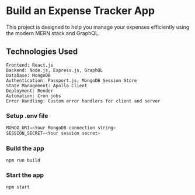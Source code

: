 # Build an Expense Tracker App


This project is designed to help you manage your expenses efficiently using the modern MERN stack and GraphQL.

## Technologies Used
    Frontend: React.js
    Backend: Node.js, Express.js, GraphQL
    Database: MongoDB
    Authentication: Passport.js, MongoDB Session Store
    State Management: Apollo Client
    Deployment: Render
    Automation: Cron jobs
    Error Handling: Custom error handlers for client and server

### Setup .env file

```js
MONGO_URI=<Your MongoDB connection string>
SESSION_SECRET=<Your session secret>
```

### Build the app

```shell
npm run build
```

### Start the app

```shell
npm start
```
